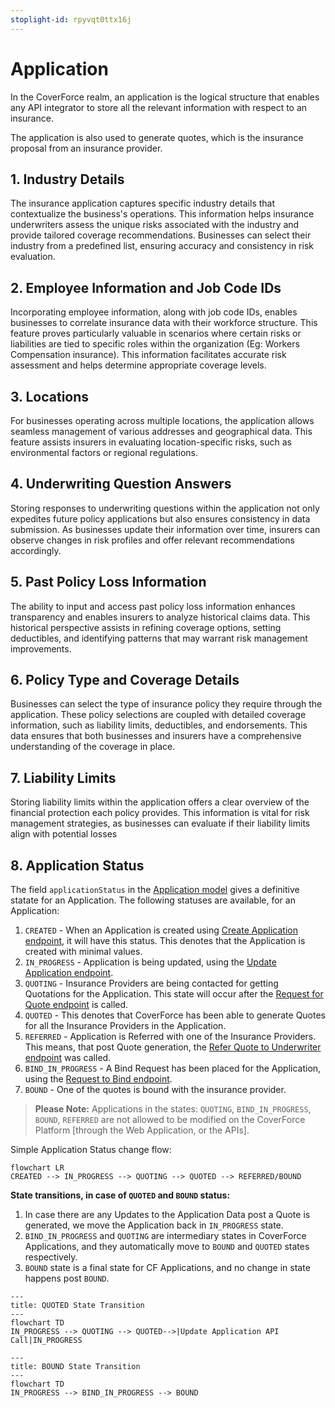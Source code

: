 ```yaml
---
stoplight-id: rpyvqt0ttx16j
---
```



# Application
In the CoverForce realm, an application is the logical structure that enables any API integrator to store all the relevant information with respect to an insurance.

The application is also used to generate quotes, which is the insurance proposal from an insurance provider.
 
## 1. Industry Details
The insurance application captures specific industry details that contextualize the business's operations. This information helps insurance underwriters assess the unique risks associated with the industry and provide tailored coverage recommendations. Businesses can select their industry from a predefined list, ensuring accuracy and consistency in risk evaluation.

## 2. Employee Information and Job Code IDs
Incorporating employee information, along with job code IDs, enables businesses to correlate insurance data with their workforce structure. This feature proves particularly valuable in scenarios where certain risks or liabilities are tied to specific roles within the organization (Eg: Workers Compensation insurance). This information facilitates accurate risk assessment and helps determine appropriate coverage levels.

## 3. Locations
For businesses operating across multiple locations, the application allows seamless management of various addresses and geographical data. This feature assists insurers in evaluating location-specific risks, such as environmental factors or regional regulations.

## 4. Underwriting Question Answers
Storing responses to underwriting questions within the application not only expedites future policy applications but also ensures consistency in data submission. As businesses update their information over time, insurers can observe changes in risk profiles and offer relevant recommendations accordingly.

## 5. Past Policy Loss Information
The ability to input and access past policy loss information enhances transparency and enables insurers to analyze historical claims data. This historical perspective assists in refining coverage options, setting deductibles, and identifying patterns that may warrant risk management improvements.

## 6. Policy Type and Coverage Details
Businesses can select the type of insurance policy they require through the application. These policy selections are coupled with detailed coverage information, such as liability limits, deductibles, and endorsements. This data ensures that both businesses and insurers have a comprehensive understanding of the coverage in place.

## 7. Liability Limits
Storing liability limits within the application offers a clear overview of the financial protection each policy provides. This information is vital for risk management strategies, as businesses can evaluate if their liability limits align with potential losses

## 8. Application Status
The field `applicationStatus` in the [Application model](https://coverforce.stoplight.io/docs/coverforce-api/8b73ee7604e0b-application) gives a definitive statate for an Application. The following statuses are available, for an Application:
1. `CREATED` - When an Application is created using [Create Application endpoint](https://coverforce.stoplight.io/docs/coverforce-api/trnbv9v23fn2r-create-an-application), it will have this status. This denotes that the Application is created with minimal values.
2. `IN_PROGRESS` - Application is being updated, using the [Update Application endpoint](https://coverforce.stoplight.io/docs/coverforce-api/kiy8795nqj6ww-update-an-application).
3. `QUOTING` - Insurance Providers are being contacted for getting Quotations for the Application. This state will occur after the [Request for Quote endpoint](https://coverforce.stoplight.io/docs/coverforce-api/kv40kjes1o8dx-request-for-quote) is called.
4. `QUOTED` - This denotes that CoverForce has been able to generate Quotes for all the Insurance Providers in the Application.
5. `REFERRED` - Application is Referred with one of the Insurance Providers. This means, that post Quote generation, the [Refer Quote to Underwriter endpoint](https://coverforce.stoplight.io/docs/coverforce-api/8ywdmlgzx5a0h-refer-quote-to-underwriter) was called.
6. `BIND_IN_PROGRESS` - A Bind Request has been placed for the Application, using the [Request to Bind endpoint](https://coverforce.stoplight.io/docs/coverforce-api/dsn8xo4rcvz9j-request-bind-for-an-application).
7. `BOUND` -  One of the quotes is bound with the insurance provider. 
<!-- theme: info -->
> **Please Note:**  Applications in the states: `QUOTING`, `BIND_IN_PROGRESS`, `BOUND`, `REFERRED` are not allowed to be modified on the CoverForce Platform [through the Web Application, or the APIs].

Simple Application Status change flow:
```mermaid
flowchart LR
CREATED --> IN_PROGRESS --> QUOTING --> QUOTED --> REFERRED/BOUND
```

**State transitions, in case of `QUOTED` and `BOUND` status:**

1. In case there are any Updates to the Application Data post a Quote is generated, we move the Application back in `IN_PROGRESS` state.
2. `BIND_IN_PROGRESS` and `QUOTING` are intermediary states in CoverForce Applications, and they automatically move to `BOUND` and `QUOTED` states respectively.
3. `BOUND` state is a final state for CF Applications, and no change in state happens post `BOUND`.

```mermaid
---
title: QUOTED State Transition
---
flowchart TD
IN_PROGRESS --> QUOTING --> QUOTED-->|Update Application API Call|IN_PROGRESS
```
```mermaid
---
title: BOUND State Transition
---
flowchart TD
IN_PROGRESS --> BIND_IN_PROGRESS --> BOUND

```

